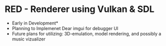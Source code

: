 # RED - Renderer using Vulkan & SDL 
- Early in Development*
- Planning to Implemenet Dear imgui for debugger UI
- Future plans for utilizing: 3D-emulation, model rendering, and possibly a music vizualizer
